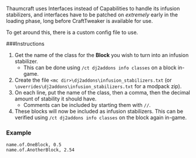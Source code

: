 Thaumcraft uses Interfaces instead of Capabilities to handle its infusion stabilizers, and interfaces have to be patched on _extremely_ early in the loading phase, long before CraftTweaker is available for use.

To get around this, there is a custom config file to use.

###Instructions
1. Get the name of the class for the **Block** you wish to turn into an infusion stabilizer.
   * This can be done using `/ct dj2addons info classes` on a block in-game.
2. Create the file `<mc dir>\dj2addons\infusion_stabilizers.txt` (or `\overrides\dj2addons\infusion_stabilizers.txt` for a modpack zip).
3. On each line, put the name of the class, then a comma, then the decimal amount of stability it should have.
    * Comments can be included by starting them with `//`.
4. These blocks will now be included as infusion stabilizers. This can be verified using `/ct dj2addons info classes` on the block again in-game.
### Example
```
name.of.OneBlock, 0.5
name.of.AnotherBlock, 2.54
```